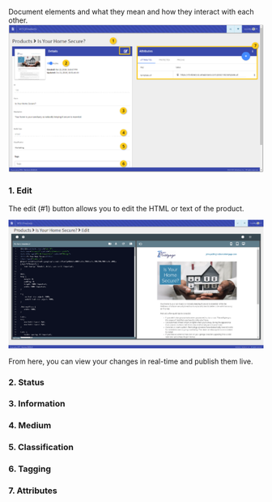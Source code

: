 Document elements and what they mean and how they interact with each other.
<a href="../../images/Product.png" target="_blank">
  <img alt="Product View" src="../../images/Product.png">
</a>


### 1. Edit
The edit (#1) button allows you to edit the HTML or text of the product.

<a href="../../images/Product-Edit.png" target="_blank">
  <img alt="Product View" src="../../images/Product-Edit.png">
</a>


From here, you can view your changes in real-time and publish them live.

### 2. Status

### 3. Information

### 4. Medium

### 5. Classification

### 6. Tagging

### 7. Attributes
